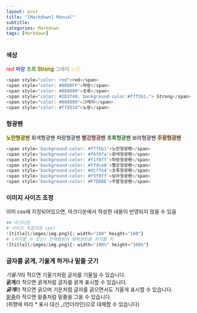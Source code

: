 ```yaml
---
layout: post
title: "[Markdown] Manual"
subtitle: 
categories: Markdown
tags: [Markdown]
--- 
```

### 색상
<span style="color: red">red</span>
<span style="color: #0000FF">파랑</span>
<span style="color: #008000">초록</span>
<span style="color: #2D3748; background-color:#fff5b1;"> Strong</span>
<span style="color: #808080">그레이</span>
<span style="color: #ffd33d">노랑</span>


```PYTHON
<span style="color: red">red</span>
<span style="color: #0000FF">파랑</span>
<span style="color: #008000">초록</span>
<span style="color: #2D3748; background-color:#fff5b1;"> Strong</span>
<span style="color: #808080">그레이</span>
<span style="color: #ffd33d">노랑</span>
```

### 형광펜
<span style='background-color: #fff5b1'>노란형광펜</span>
<span style='background-color: #f6f8fa'>회색형광펜</span>
<span style='background-color: #f1f8ff'>파랑형광펜</span>
<span style='background-color: #ffdce0'>빨강형광펜</span>
<span style='background-color: #dcffe4'>초록형광펜</span>
<span style='background-color: #f5f0ff'>보라형광펜</span>
<span style='background-color: #F7DDBE'>주황형광펜</span>


```PYTHON
<span style='background-color: #fff5b1'>노란형광펜</span>
<span style='background-color: #f6f8fa'>회색형광펜</span>
<span style='background-color: #f1f8ff'>파랑형광펜</span>
<span style='background-color: #ffdce0'>빨강형광펜</span>
<span style='background-color: #dcffe4'>초록형광펜</span>
<span style='background-color: #f5f0ff'>보라형광펜</span>
<span style='background-color: #F7DDBE'>주황형광펜</span>
```

### 이미지 사이즈 조정
이미 css에 지정되어있으면, 마크다운에서 작성한 내용이 반영되지 않을 수 있음


```PYTHON
## 마크다운
# 사이즈 직접지정 (px)
![title](/imges/img.png){: width="100" height="100"}
# (차지할 수 있는) 전체범위의 몇퍼센트를 차지할 지 
![title](/imges/img.png){: width="100%" height="100%"}
```

### 글자를 굵게, 기울게 하거나 밑줄 긋기
*기울기*라 적으면 기울기처럼 글자를 기울일 수 있습니다.  
**굵게**라 적으면 굵게처럼 글자를 굵게 표시할 수 있습니다.  
***굵게***라 적으면 굵으며 기운처럼 글자를 굵으면서도 기울게 표시할 수 있습니다.  
<U>밑줄</U>라 적으면 밑줄처럼 밑줄을 그을 수 있습니다.  
(취향에 따라 * 표시 대신 _(언더라인)으로 대체할 수 있습니다)  

